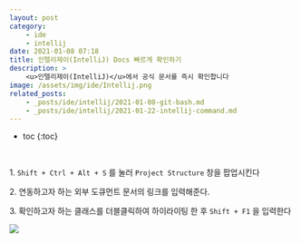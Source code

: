 ```yaml
---
layout: post
category:
    - ide
    - intellij
date: 2021-01-08 07:18
title: 인텔리제이(IntelliJ) Docs 빠르게 확인하기
description: >
    <u>인텔리제이(IntelliJ)</u>에서 공식 문서를 즉시 확인합니다 
image: /assets/img/ide/Intellij.png
related_posts:
    - _posts/ide/intellij/2021-01-08-git-bash.md
    - _posts/ide/intellij/2021-01-22-intellij-command.md
---
```


* toc
{:toc}

&nbsp;  

1\. `Shift + Ctrl + Alt + S` 를 눌러 `Project Structure` 창을 팝업시킨다

2\. 연동하고자 하는 외부 도큐먼트 문서의 링크를 입력해준다.

3\. 확인하고자 하는 클래스를 더블클릭하여 하이라이팅 한 후 `Shift + F1` 을 입력한다

![](https://img1.daumcdn.net/thumb/R1280x0/?scode=mtistory2&fname=https%3A%2F%2Fblog.kakaocdn.net%2Fdn%2Fb9ouCV%2Fbtq1xmhUXQ4%2FujINkijzzTlL2QwZJ0TJvk%2Fimg.png)
